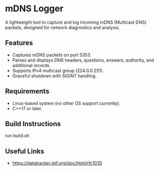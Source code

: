 # mDNS Logger
A lightweight tool to capture and log incoming mDNS (Multicast DNS) packets, designed for network diagnostics and analysis.

## Features
- Captures mDNS packets on port 5353.
- Parses and displays DNS headers, questions, answers, authority, and additional records.
- Supports IPv4 multicast group (224.0.0.251).
- Graceful shutdown with SIGINT handling.

## Requirements
- Linux-based system (no other OS support currently).
- C++17 or later.

## Build Instructions
run build.sh

## Useful Links
- https://datatracker.ietf.org/doc/html/rfc1035
